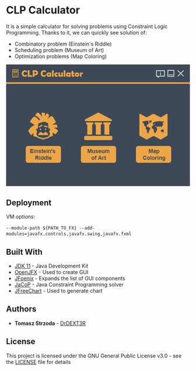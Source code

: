 # CLP Calculator
It is a simple calculator for solving problems using Constraint Logic Programming.
Thanks to it, we can quickly see solution of:
 - Combinatory problem (Einstein's Riddle)
 - Scheduling problem (Museum of Art)
 - Optimization problems (Map Coloring)

![UI](CLP_Calculator.PNG)

## Deployment
VM options:
```
--module-path ${PATH_TO_FX} --add-modules=javafx.controls,javafx.swing,javafx.fxml
```

## Built With
* [JDK 11](https://docs.oracle.com/en/java/javase/11/) - Java Development Kit
* [OpenJFX](https://openjfx.io/openjfx-docs/) - Used to create GUI
* [JFoenix](http://www.jfoenix.com/documentation.html) - Expands the list of GUI components
* [JaCoP](http://jacopguide.osolpro.com/guideJaCoP.html) - Java Constraint Programming solver
* [JFreeChart](http://www.jfree.org/jfreechart/api/javadoc/index.html) - Used to generate chart

## Authors
* **Tomasz Strzoda** - [DrDEXT3R](https://github.com/DrDEXT3R)

## License
This project is licensed under the GNU General Public License v3.0 - see the [LICENSE](https://github.com/DrDEXT3R/CLP-Calculator/blob/master/LICENSE) file for details